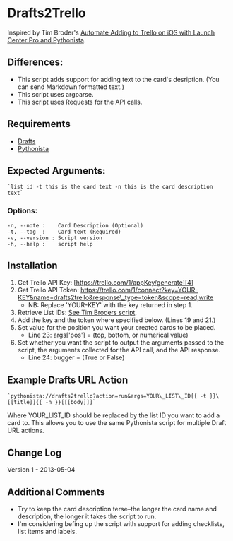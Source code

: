 # Drafts2Trello

Inspired by Tim Broder's [Automate Adding to Trello on iOS with Launch Center Pro and Pythonista][1].

## Differences:
 * This script adds support for adding text to the card's desription. (You can send Markdown formatted text.)
 * This script uses argparse.
 * This script uses Requests for the API calls.

## Requirements

* [Drafts][2]
* [Pythonista][3]

## Expected Arguments:

	`list id -t this is the card text -n this is the card description text`

### Options:

	-n, --note :    Card Description (Optional)    
	-t, --tag  :    Card text (Required)  
	-v, --version : Script version  
	-h, --help :    script help  

## Installation
1. Get Trello API Key: [https://trello.com/1/appKey/generate][4]
2. Get Trello API Token:  https://trello.com/1/connect?key=YOUR-KEY&name=drafts2trello&response\_type=token&scope=read,write 
	* NB: Replace 'YOUR-KEY' with the key returned in step 1.
3. Retrieve List IDs: [See Tim Broders script][5].
4. Add the key and the token where specified below. (Lines 19 and 21.)
5. Set value for the position you want your created cards to be placed.
	* Line 23: args\['pos'] = (top, bottom, or numerical value)
6. Set whether you want the script to output the arguments passed to the script,
the arguments collected for the API call, and the API response.
	* Line 24: bugger = (True or False)

## Example Drafts URL Action

	`pythonista://drafts2trello?action=run&args=YOUR\_LIST\_ID{{ -t }}\[[title]]{{ -n }}[[[body]]]`

Where YOUR\_LIST\_ID should be replaced by the list ID you want to add a card to. This allows you to use the same Pythonista script for multiple Draft URL actions.

## Change Log

Version 1 - 2013-05-04

## Additional Comments

* Try to keep the card description terse–the longer the card name and description, the longer it takes the script to run.
* I'm considering befing up the script with support for adding checklists, list items and labels.


[1]:	http://timbroder.com/2013/03/automating-adding-to-trello-on-ios.html
[2]:	http://agiletortoise.com/drafts/
[3]:	http://omz-software.com/pythonista/
[4]:	https://trello.com/1/appKey/generate
[5]:	http://timbroder.com/2013/03/automating-adding-to-trello-on-ios.html
